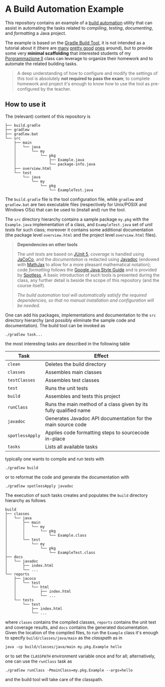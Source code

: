 # A Build Automation Example

This repository contains an example of a [build automation](https://en.wikipedia.org/wiki/Build_automation)
utility that can assist in automating the tasks related to *compiling*, *testing*, *documenting*, and *formatting* a Java project.

The example is based on the [Gradle Build Tool](https://gradle.org/), it is not
intended as a tutorial about it (there are
[many](https://guides.gradle.org/creating-new-gradle-builds/)
[pretty good](https://www.vogella.com/tutorials/Gradle/article.html)
[ones](https://www.petrikainulainen.net/getting-started-with-gradle/) around), but to provide some very **minimal  scaffolding** that interested students of my [Porgrammazione II](https://prog2.di.unimi.it/) class can leverage to organize their homework and to automate the related building tasks.

> A deep understanding of how to configure and modify the settings of this tool
> is absolutely **not required to pass the exam**; to complete homework and
> project it's enough to know how to use the tool as pre-configured by the
> teacher.

## How to use it

The (relevant) content of this repository is

    ├── build.gradle
    ├── gradlew
    ├── gradlew.bat
    └── src
        ├── main
        │   └── java
        │       └── my
        │           └── pkg
        │               ├── Example.java
        │               └── package-info.java
        ├── overview.html
        └── test
            └── java
                └── my
                    └── pkg
                        └── ExampleTest.java

The `build.gradle` file is the tool configuration file, while `gradlew` and
`gradlew.bat` are two executable files (respectively for Unix/POSIX and Windows
OSs) that can be used to (install and) run the tool.

The `src` directory hierarchy contains a sample package `my.pkg` with the
`Example.java` implementation of a class, and `ExampleTest.java` set of *unit
tests* for such class; moreover it contains some additional documentation (the
package level `overview.html` and the project level `overview.html` files).

> **Dependencies on other tools**
>
> The *unit test*s are based on [JUnit 5](https://junit.org/junit5/), *coverage*
> is handled using [JaCoCo](https://www.eclemma.org/jacoco/), and the
> *documentation* is redacted using
> [Javadoc](https://docs.oracle.com/en/java/javase/11/javadoc/)
> (endowed with [MathJax](https://www.mathjax.org/) to allow for a more pleasant
> mathematical notation); code *formatting* follows the
> [Google Java Style Guide](https://google.github.io/styleguide/javaguide.html)
> and is provided by
> [Spotless](https://github.com/diffplug/spotless/tree/master/plugin-gradle),
> A basic introduction of such tools is presented during
> the class, any further detail is beside the scope of this repository (and the
> course itself).
>
> *The build automation tool will automatically satisfy the required dependencies,
> so that no manual installation and configuration will be needed*.

One can add his packages, implementations and documentation to the
`src` directory hierarchy (and possibly eliminate the sample code and
documentation). The build tool can be invoked as

    ./gradlew task...

the most interesting tasks are described in the following table

|      Task       |                              Effect                               |
| --------------- | ----------------------------------------------------------------- |
| `clean`         | Deletes the build directory                                       |
| `classes`       | Assembles main classes                                            |
| `testClasses`   | Assembles test classes                                            |
| `test`          | Runs the unit tests                                               |
| `build`         | Assembles and tests this project                                  |
| `runClass`      | Runs the main method of a class given by its fully qualified name |
| `javadoc`       | Generates Javadoc API documentation for the main source code      |
| `spotlessApply` | Applies code formatting steps to sourcecode in-place              |
| `tasks`         | Lists all available tasks                                         |

typically one wants to compile and run tests with

    ./gradlew build

or to reformat the code and generate the documentation with

    ./gradlew spotlessApply javadoc

The execution of such tasks creates and populates the `build` directory
hierarchy as follows

    build
    ├── classes
    │   └── java
    │       ├── main
    │       │   └── my
    │       │       └── pkg
    │       │           └── Example.class
    │       └── test
    │           └── my
    │               └── pkg
    │                   └── ExampleTest.class
    ├── docs
    │   └── javadoc
    │       ├── index.html
    │       └── ...
    └── reports
        ├── jacoco
        │   └── test
        │       └── html
        │           ├── index.html
        │           └── ...
        └── tests
            └── test
                ├── index.html
                └── ...

where `clases` contains the compiled classes, `reports` contains the unit test
and coverage results, and `docs` contains the generated documentation. Given the
location of the compiled files, to run the `Example` class it's enough to
specify `build/classes/java/main` as the *classpath* as in

    java -cp build/classes/java/main my.pkg.Example hello

or to set the `CLASSPATH` environment variable once and for all; alternatively,
one can use the `runClass` task as

    ./gradlew runClass -PmainClass=my.pkg.Example --args=hello

and the build tool will take care of the classpath.